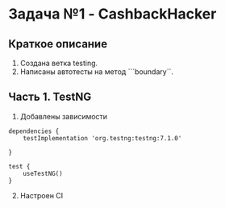 # Задача №1 - CashbackHacker

## Краткое описание
1. Создана ветка testing.
2. Написаны автотесты на метод ```boundary``.


## Часть 1. TestNG
1. Добавлены зависимости 
```
dependencies {
    testImplementation 'org.testng:testng:7.1.0'

}

test {
    useTestNG()
}
```
2. Настроен CI